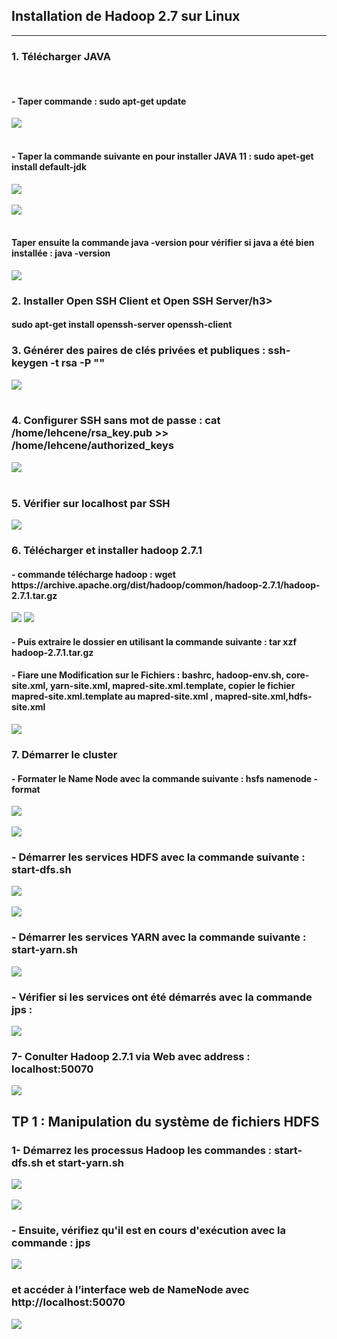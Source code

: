 <h2>Installation de Hadoop 2.7 sur Linux</h2>
<hr/>

<h3>1. Télécharger JAVA </h3>
<br/>
<h4>- Taper commande : sudo apt-get update</h4>
<img src="./img/img01.png">
<br/><br/>
<h4>- Taper la commande suivante en pour installer JAVA 11 : sudo apet-get install default-jdk</h4>
<img src="./img/img02.png">
<br/><br/>
<img src="./img/img03.png">
<br/><br/>
<h4>Taper ensuite la commande java -version pour vérifier si java a été bien installée : java -version</h4>
<img src="./img/img04.png"/>
<h3>2. Installer Open SSH Client et Open SSH Server/h3>
<h4>sudo apt-get install openssh-server openssh-client</h4>
<h3>3. Générer des paires de clés privées et publiques : ssh-keygen -t rsa -P ""</h3>
<img src="./img/img05.png"/>
<br/><br/>
<h3>4. Configurer SSH sans mot de passe : cat /home/lehcene/rsa_key.pub >> /home/lehcene/authorized_keys</h3>
<img src="./img/img06.png"/>
</br></br>
<h3>5. Vérifier sur localhost par SSH</h3>
<img src="./img/img07.png"/>
<h3>6. Télécharger et installer hadoop 2.7.1</h3>
<h4>- commande télécharge hadoop : wget https://archive.apache.org/dist/hadoop/common/hadoop-2.7.1/hadoop-2.7.1.tar.gz</h4>
<img src="./img/img08.png"/>
<img src="./img/img09.png"/>

<h4>- Puis extraire le dossier en utilisant la commande suivante : tar xzf hadoop-2.7.1.tar.gz</h4>
<h4>- Fiare une Modification sur le Fichiers : bashrc, hadoop-env.sh, core-site.xml, yarn-site.xml, mapred-site.xml.template, copier le fichier mapred-site.xml.template au mapred-site.xml , mapred-site.xml,hdfs-site.xml</h4>
<img src="./img/img010.png"/>
<h3>7. Démarrer le cluster</h3>
<h4>- Formater le Name Node avec la commande suivante : hsfs namenode -format</h4>
<img src="./img/img010.png"/>
<br/><br/>
<img src="./img/img011.png"/>
<h3>- Démarrer les services HDFS avec la commande suivante : start-dfs.sh</h3>

<img src="./img/img012.png"/>
<br/><br/>
<img src="./img/img013.png"/>
<h3>- Démarrer les services YARN avec la commande suivante : start-yarn.sh</h3>
<img src="./img/img014.png"/>
<h3>- Vérifier si les services ont été démarrés avec la commande jps :</h3>
<img src="./img/img015.png"/>
<h3>7- Conulter Hadoop 2.7.1 via Web avec address : localhost:50070</h3>
<img src="./img/img016.png"/>
<h2>TP 1 : Manipulation du système de fichiers HDFS</h2>
<h3>1- Démarrez les processus Hadoop les commandes : start-dfs.sh et start-yarn.sh</h3>
<img src="./img2/img01.png"/>
<br><br>
<img src="./img2/img02.png"/>
<h3>- Ensuite, vérifiez qu'il est en cours d'exécution avec la commande : jps</h3>
<img src="./img2/img03.png" />
<h3>et accéder à l’interface web de NameNode avec http://localhost:50070</h3>
<img src="./img2/img04.png"/>
